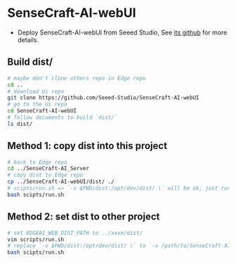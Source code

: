# SenseCraft-AI-webUI

- Deploy SenseCraft-AI-webUI from Seeed Studio, See [its github](https://github.com/Seeed-Studio/SenseCraft-AI-webUI) for more details.

## Build dist/

```sh
# maybe don't clone others repo in Edge repo
cd .. 
# download Ui repo
git clone https://github.com/Seeed-Studio/SenseCraft-AI-webUI
# go to the Ui repo
cd SenseCraft-AI-webUI
# follow documents to build `dist/`
ls dist/
```

## Method 1: copy dist into this project

```sh
# back to Edge repo
cd ../SenseCraft-AI_Server
# copy dist to Edge repo
cp ../SenseCraft-AI-webUI/dist/ ./ 
# scipts/run.sh => `-v $PWD/dist:/opt/dev/dist/ \` will be ok, just run
bash scipts/run.sh
```

## Method 2: set dist to other project

```sh
# set EDGEAI_WEB_DIST_PATH to ../xxxx/dist/
vim scripts/run.sh
# replace `-v $PWD/dist:/opt/dev/dist/ \` to `-v /path/to/SenseCraft-AI-webUI/dist:/opt/dev/dist/ \`
bash scipts/run.sh
```
